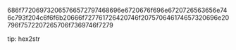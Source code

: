



































686f772069732065766572797468696e6720676f696e6720726563656e746c793f204c6f6f6b20666f727761726420746f207570646174657320696e20796f7572207265706f7369746f7279

tip: hex2str